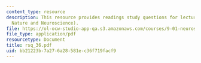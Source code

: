 ```yaml
---
content_type: resource
description: This resource provides readings study questions for lecture 36 (Human
  Nature and Neuroscience).
file: https://ol-ocw-studio-app-qa.s3.amazonaws.com/courses/9-01-neuroscience-and-behavior-fall-2003/bb21223b7a276a28581ec36f719facf9_rsq_36.pdf
file_type: application/pdf
resourcetype: Document
title: rsq_36.pdf
uid: bb21223b-7a27-6a28-581e-c36f719facf9
---
```


